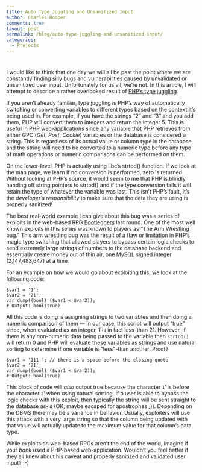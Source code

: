 ```yaml
---
title: Auto Type Juggling and Unsanitized Input
author: Charles Hooper
comments: true
layout: post
permalink: /blog/auto-type-juggling-and-unsanitized-input/
categories:
  - Projects
---
```

# 

I would like to think that one day we will all be past the point where
we are constantly finding silly bugs and vulnerabilities caused by
unvalidated or unsanitized user input. Unfortunately for us all, we’re
not. In this article, I will attempt to describe a rather overlooked
result of [PHP’s type juggling][1].

 [1]: http://www.php.net/manual/en/language.types.type-juggling.php

If you aren’t already familiar, type juggling is PHP’s way of
automatically switching or converting variables to different types based
on the context it’s being used in. For example, if you have the strings
“2″ and “3″ and you add them, PHP will convert them to integers and
return the integer 5. This is useful in PHP web-applications since any
variable that PHP retrieves from either GPC (*Get*, *Post*, *Cookie*)
variables or the database is considered a string. This is regardless of
its actual value or column type in the database and the string will need
to be converted to a numeric type before any type of math operations or
numeric comparisons can be performed on them.

On the lower-level, PHP is actually using libc’s strtod() function. If
we look at the man page, we learn If no conversion is performed, zero is
returned. Without looking at PHP’s source, it would seem to me that PHP
is blindly handing off string pointers to strtod() and if the type
conversion fails it will retain the type of whatever the variable was
last. This isn’t PHP’s fault, it’s the *developer’s responsibility* to
make sure that the data they are using is properly sanitized!

The best real-world example I can give about this bug was a series of
exploits in the web-based RPG [Bootleggers][2] last round. One of the
most well known exploits in this series was known to players as “The Arm
Wrestling bug.” This arm wrestling bug was the result of a flaw or
limitation in PHP’s magic type switching that allowed players to bypass
certain logic checks to send extremely large strings of numbers to the
database backend and essentially create money out of thin air, one MySQL
signed integer (2,147,483,647) at a time.

 [2]: http://www.bootleggers.us/

For an example on how we would go about exploiting this, we look at the
following code:

```
$var1 = '1';
$var2 = '21';
var_dump((bool) ($var1 < $var2));
# Output: bool(true)
```

All this code is doing is assigning strings to two variables and then
doing a numeric comparison of them — In our case, this script will
output “true” since, when evaluated as an integer, 1 is in fact
less-than 21. However, if there is any non-numeric data being passed to
the variable then `strtod()` will return 0 and PHP will evaluate these
variables as strings and use natural sorting to determine if one
variable is "less"-than another. Proof?

```
$var1 = '111 '; // there is a space before the closing quote
$var2 = '21';
var_dump((bool) ($var1 < $var2));
# Output: bool(true)
```

This block of code will *also* output true because the character `1`′ is
before the character `2`′ when using natural sorting. If a user is able
to bypass the logic checks with this exploit, then typically the string
will be sent straight to the database as-is (OK, maybe escaped for
apostrophes ;)). Depending on the DBMS there may be a variance in
behavior. Usually, exploiters will use this attack with a very large
string so that the column being updated with that value will actually
update to the maximum value for that column’s data type.

While exploits on web-based RPGs aren’t the end of the world, imagine if
your *bank* used a PHP-based web-application. Wouldn’t you feel better
if they all knew about his caveat and properly sanitized and validated
user input? :-)

